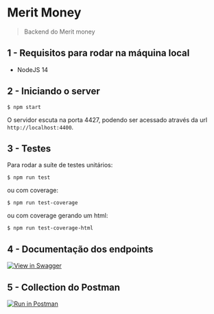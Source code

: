# Merit Money

> Backend do Merit money

## 1 - Requisitos para rodar na máquina local

- NodeJS 14

## 2 - Iniciando o server

```shell
$ npm start
```

O servidor escuta na porta 4427, podendo ser acessado através da url `http://localhost:4400`.

## 3 - Testes

Para rodar a suíte de testes unitários:

```shell
$ npm run test
```

ou com coverage:

```shell
$ npm run test-coverage
```

ou com coverage gerando um html:

```shell
$ npm run test-coverage-html
```

## 4 - Documentação dos endpoints

[![View in Swagger](http://jessemillar.github.io/view-in-swagger-button/button.svg)](https://leonyassis.github.io/meritMoneyLeony/)

## 5 - Collection do Postman

[![Run in Postman](https://run.pstmn.io/button.svg)](https://app.getpostman.com/run-collection/20656051-5936b139-bf43-4b76-a410-6b918cd99629?action=collection%2Ffork&collection-url=entityId%3D20656051-5936b139-bf43-4b76-a410-6b918cd99629%26entityType%3Dcollection%26workspaceId%3D66bbc557-e6f7-4934-8b32-9b4b10bedbed)
